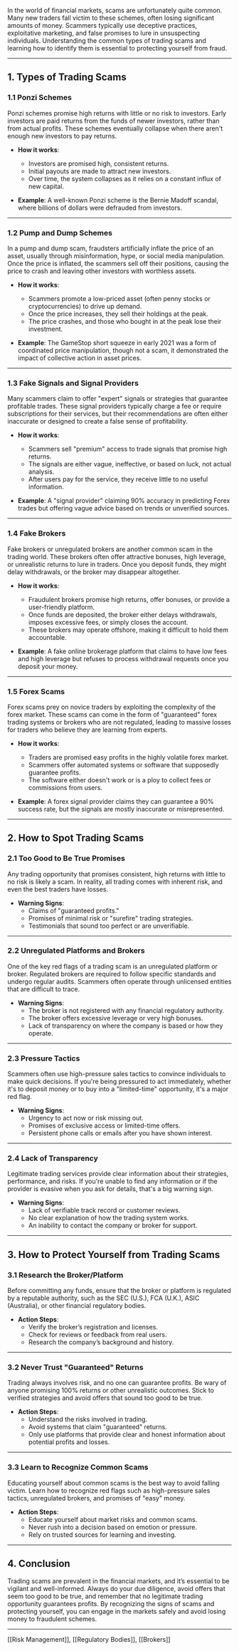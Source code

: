 In the world of financial markets, scams are unfortunately quite common. Many new traders fall victim to these schemes, often losing significant amounts of money. Scammers typically use deceptive practices, exploitative marketing, and false promises to lure in unsuspecting individuals. Understanding the common types of trading scams and learning how to identify them is essential to protecting yourself from fraud.

---

## 1. **Types of Trading Scams**

### 1.1 **Ponzi Schemes**
Ponzi schemes promise high returns with little or no risk to investors. Early investors are paid returns from the funds of newer investors, rather than from actual profits. These schemes eventually collapse when there aren't enough new investors to pay returns.

- **How it works**:
  - Investors are promised high, consistent returns.
  - Initial payouts are made to attract new investors.
  - Over time, the system collapses as it relies on a constant influx of new capital.

- **Example**: A well-known Ponzi scheme is the Bernie Madoff scandal, where billions of dollars were defrauded from investors.

---

### 1.2 **Pump and Dump Schemes**
In a pump and dump scam, fraudsters artificially inflate the price of an asset, usually through misinformation, hype, or social media manipulation. Once the price is inflated, the scammers sell off their positions, causing the price to crash and leaving other investors with worthless assets.

- **How it works**:
  - Scammers promote a low-priced asset (often penny stocks or cryptocurrencies) to drive up demand.
  - Once the price increases, they sell their holdings at the peak.
  - The price crashes, and those who bought in at the peak lose their investment.

- **Example**: The GameStop short squeeze in early 2021 was a form of coordinated price manipulation, though not a scam, it demonstrated the impact of collective action in asset prices.

---

### 1.3 **Fake Signals and Signal Providers**
Many scammers claim to offer "expert" signals or strategies that guarantee profitable trades. These signal providers typically charge a fee or require subscriptions for their services, but their recommendations are often either inaccurate or designed to create a false sense of profitability.

- **How it works**:
  - Scammers sell "premium" access to trade signals that promise high returns.
  - The signals are either vague, ineffective, or based on luck, not actual analysis.
  - After users pay for the service, they receive little to no useful information.

- **Example**: A "signal provider" claiming 90% accuracy in predicting Forex trades but offering vague advice based on trends or unverified sources.

---

### 1.4 **Fake Brokers**
Fake brokers or unregulated brokers are another common scam in the trading world. These brokers often offer attractive bonuses, high leverage, or unrealistic returns to lure in traders. Once you deposit funds, they might delay withdrawals, or the broker may disappear altogether.

- **How it works**:
  - Fraudulent brokers promise high returns, offer bonuses, or provide a user-friendly platform.
  - Once funds are deposited, the broker either delays withdrawals, imposes excessive fees, or simply closes the account.
  - These brokers may operate offshore, making it difficult to hold them accountable.

- **Example**: A fake online brokerage platform that claims to have low fees and high leverage but refuses to process withdrawal requests once you deposit your money.

---

### 1.5 **Forex Scams**
Forex scams prey on novice traders by exploiting the complexity of the forex market. These scams can come in the form of "guaranteed" forex trading systems or brokers who are not regulated, leading to massive losses for traders who believe they are learning from experts.

- **How it works**:
  - Traders are promised easy profits in the highly volatile forex market.
  - Scammers offer automated systems or software that supposedly guarantee profits.
  - The software either doesn't work or is a ploy to collect fees or commissions from users.

- **Example**: A forex signal provider claims they can guarantee a 90% success rate, but the signals are mostly inaccurate or misrepresented.

---

## 2. **How to Spot Trading Scams**

### 2.1 **Too Good to Be True Promises**
Any trading opportunity that promises consistent, high returns with little to no risk is likely a scam. In reality, all trading comes with inherent risk, and even the best traders have losses.

- **Warning Signs**:
  - Claims of "guaranteed profits."
  - Promises of minimal risk or "surefire" trading strategies.
  - Testimonials that sound too perfect or are unverifiable.

---

### 2.2 **Unregulated Platforms and Brokers**
One of the key red flags of a trading scam is an unregulated platform or broker. Regulated brokers are required to follow specific standards and undergo regular audits. Scammers often operate through unlicensed entities that are difficult to trace.

- **Warning Signs**:
  - The broker is not registered with any financial regulatory authority.
  - The broker offers excessive leverage or very high bonuses.
  - Lack of transparency on where the company is based or how they operate.

---

### 2.3 **Pressure Tactics**
Scammers often use high-pressure sales tactics to convince individuals to make quick decisions. If you're being pressured to act immediately, whether it's to deposit money or to buy into a "limited-time" opportunity, it's a major red flag.

- **Warning Signs**:
  - Urgency to act now or risk missing out.
  - Promises of exclusive access or limited-time offers.
  - Persistent phone calls or emails after you have shown interest.

---

### 2.4 **Lack of Transparency**
Legitimate trading services provide clear information about their strategies, performance, and risks. If you're unable to find any information or if the provider is evasive when you ask for details, that's a big warning sign.

- **Warning Signs**:
  - Lack of verifiable track record or customer reviews.
  - No clear explanation of how the trading system works.
  - An inability to contact the company or broker for support.

---

## 3. **How to Protect Yourself from Trading Scams**

### 3.1 **Research the Broker/Platform**
Before committing any funds, ensure that the broker or platform is regulated by a reputable authority, such as the SEC (U.S.), FCA (U.K.), ASIC (Australia), or other financial regulatory bodies. 

- **Action Steps**:
  - Verify the broker’s registration and licenses.
  - Check for reviews or feedback from real users.
  - Research the company’s background and history.

---

### 3.2 **Never Trust "Guaranteed" Returns**
Trading always involves risk, and no one can guarantee profits. Be wary of anyone promising 100% returns or other unrealistic outcomes. Stick to verified strategies and avoid offers that sound too good to be true.

- **Action Steps**:
  - Understand the risks involved in trading.
  - Avoid systems that claim "guaranteed" returns.
  - Only use platforms that provide clear and honest information about potential profits and losses.

---

### 3.3 **Learn to Recognize Common Scams**
Educating yourself about common scams is the best way to avoid falling victim. Learn how to recognize red flags such as high-pressure sales tactics, unregulated brokers, and promises of "easy" money.

- **Action Steps**:
  - Educate yourself about market risks and common scams.
  - Never rush into a decision based on emotion or pressure.
  - Rely on trusted sources for learning and investing.

---

## 4. **Conclusion**

Trading scams are prevalent in the financial markets, and it’s essential to be vigilant and well-informed. Always do your due diligence, avoid offers that seem too good to be true, and remember that no legitimate trading opportunity guarantees profits. By recognizing the signs of scams and protecting yourself, you can engage in the markets safely and avoid losing money to fraudulent schemes.

---
[[Risk Management]], [[Regulatory Bodies]], [[Brokers]]